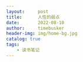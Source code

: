 ```yaml
---
layout:     post
title:      人性的弱点
date:       2022-08-10
author:     timebusker
header-img: img/home-bg.jpg
catalog: true
tags:
    - 读书笔记
---  
```


> 

#### 